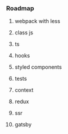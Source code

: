 ### Roadmap

1. webpack with less

2. class js

3. ts

4. hooks

5. styled components

6. tests

7. context

8. redux

9. ssr

10. gatsby
